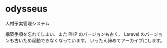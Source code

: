 # odysseus
人材予実管理システム

構築手順を忘れてしまい、また PHP のバージョンも古く、 Laravel のバージョンも古いため起動できなくなっています。
いったん諦めてアーカイブにします。
